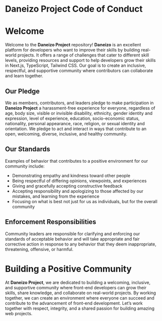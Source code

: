 # Daneizo Project Code of Conduct

# Welcome
Welcome to the **Daneizo Project** repository! **Daneizo** is an excellent platform for developers who want to improve their skills by building real-world projects. It offers a range of challenges that cater to different skill levels, providing resources and support to help developers grow their skills in Next.js, TypeScript, Tailwind CSS. Our goal is to create an inclusive, respectful, and supportive community where contributors can collaborate and learn together.

## Our Pledge
We as members, contributors, and leaders pledge to make participation in **Daneizo Project** a harassment-free experience for everyone, regardless of age, body size, visible or invisible disability, ethnicity, gender identity and expression, level of experience, education, socio-economic status, nationality, personal appearance, race, religion, or sexual identity and orientation.
We pledge to act and interact in ways that contribute to an open, welcoming, diverse, inclusive, and healthy community.

## Our Standards
Examples of behavior that contributes to a positive environment for our community include:
- Demonstrating empathy and kindness toward other people
- Being respectful of differing opinions, viewpoints, and experiences
- Giving and gracefully accepting constructive feedback
- Accepting responsibility and apologizing to those affected by our mistakes, and learning from the experience
- Focusing on what is best not just for us as individuals, but for the overall community

## Enforcement Responsibilities
Community leaders are responsible for clarifying and enforcing our standards of acceptable behavior and will take appropriate and fair corrective action in response to any behavior that they deem inappropriate, threatening, offensive, or harmful.

# Building a Positive Community
At **Daneizo Project**, we are dedicated to building a welcoming, inclusive, and supportive community where front-end developers can grow their skills, share knowledge, and collaborate on real-world projects. By working together, we can create an environment where everyone can succeed and contribute to the advancement of front-end development. Let’s work together with respect, integrity, and a shared passion for building amazing web projects.

